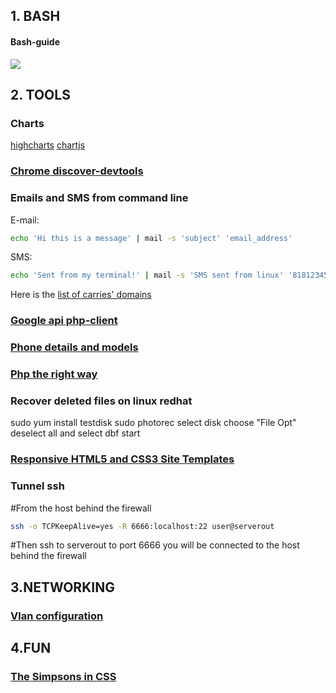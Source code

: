 ## 1. BASH

#### Bash-guide
![](https://github.com/Idnan/bash-guide)

## 2. TOOLS

### Charts
[highcharts](https://www.highcharts.com/)
[chartjs](http://www.chartjs.org/)

### [Chrome discover-devtools](http://discover-devtools.codeschool.com/)

### Emails and SMS from command line
E-mail:
```bash
echo 'Hi this is a message' | mail -s 'subject' 'email_address'
```
SMS:
```bash
echo 'Sent from my terminal!' | mail -s 'SMS sent from linux' '81812345678@vtext.com'
```
Here is the [list of carries' domains](https://en.wikipedia.org/wiki/SMS_gateway#Email_clients)

### [Google api php-client](https://github.com/google/google-api-php-client)

### [Phone details and models](http://www.gsmarena.com/)

### [Php the right way](http://www.phptherightway.com/)

### Recover deleted files on linux redhat
sudo yum install testdisk
sudo photorec
select disk
choose "File Opt"
deselect all and select dbf
start

### [Responsive HTML5 and CSS3 Site Templates](https://html5up.net/)

### Tunnel ssh
#From the host behind the firewall
```bash
ssh -o TCPKeepAlive=yes -R 6666:localhost:22 user@serverout
```
#Then ssh to serverout to port 6666 you will be connected to the host behind the firewall

## 3.NETWORKING

### [Vlan configuration](http://www.cristalab.com/videotutoriales/introduccion-a-vlan-c109064l/)

## 4.FUN

### [The Simpsons in CSS](http://pattle.github.io/simpsons-in-css/)
